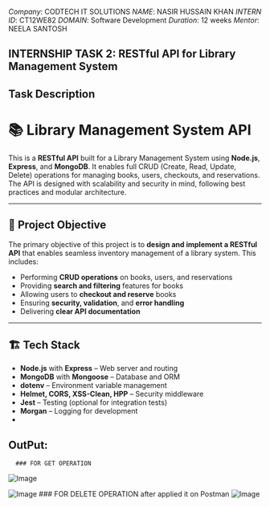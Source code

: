 *Company*: CODTECH IT SOLUTIONS
*NAME*:  NASIR HUSSAIN KHAN
*INTERN ID*: CT12WE82
*DOMAIN*: Software Development
*Duration*: 12 weeks
*Mentor*: NEELA SANTOSH
## INTERNSHIP TASK 2: RESTful API for Library Management System
## Task Description 
# 📚 Library Management System API

This is a **RESTful API** built for a Library Management System using **Node.js**, **Express**, and **MongoDB**. It enables full CRUD (Create, Read, Update, Delete) operations for managing books, users, checkouts, and reservations. The API is designed with scalability and security in mind, following best practices and modular architecture.

---

## 🧠 Project Objective

The primary objective of this project is to **design and implement a RESTful API** that enables seamless inventory management of a library system. This includes:

- Performing **CRUD operations** on books, users, and reservations
- Providing **search and filtering** features for books
- Allowing users to **checkout and reserve** books
- Ensuring **security, validation**, and **error handling**
- Delivering **clear API documentation**

---

## 🏗️ Tech Stack

- **Node.js** with **Express** – Web server and routing
- **MongoDB** with **Mongoose** – Database and ORM
- **dotenv** – Environment variable management
- **Helmet, CORS, XSS-Clean, HPP** – Security middleware
- **Jest** – Testing (optional for integration tests)
- **Morgan** – Logging for development
- 
##  OutPut:
      ### FOR GET OPERATION 
![Image](https://github.com/user-attachments/assets/ac95881a-9562-41f2-8bfc-c4ad5895aca6)

![Image](https://github.com/user-attachments/assets/32d74246-f829-4da1-a8d9-0450fdc10e3c)
      ### FOR DELETE OPERATION after applied it on Postman 
![Image](https://github.com/user-attachments/assets/a064d309-3083-44af-a363-62b1d1255b00)

